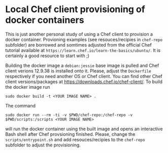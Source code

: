 # Local Chef client provisioning of docker containers

This is just another personal study of using a Chef client to provision a docker container. Provioning 
examples (see resouces/recipies in `chef-repo` subfolder) are borrowed and somtimes adjusted from the
official Chef tutorial available at `https://learn.chef.io/learn-the-basics/ubuntu/`. It is certainly
a good resource to start with ;)  

Building the docker image a `debian:jessie` base image is pulled and Chef client verions 12.9.38 is
installed onto it. Please, adjust the `Dockerfile` respectively if you need another OS or Chef client.
You can find other Chef client versions/packages at https://downloads.chef.io/chef-client/. To build 
the docker image run 

`sudo docker build -t <YOUR IMAGE NAME> .`

The command 

`sudo docker run --rm -ti -v $PWD/chef-repo:/chef-repo -v $PWD/scripts:/scripts <YOUR IMAGE NAME>`

will run the docker container using the built image and opens an interactive Bash shell after Chef 
provsioning finished. Please, change the `scripts/entrypoint.sh` and add resouces/recipies to the 
`chef-repo` subfolder to adjust the provisioning.
 
